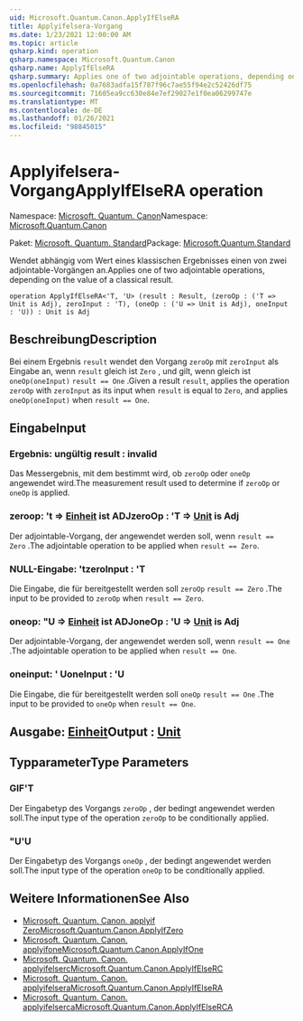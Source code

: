 ```yaml
---
uid: Microsoft.Quantum.Canon.ApplyIfElseRA
title: Applyifelsera-Vorgang
ms.date: 1/23/2021 12:00:00 AM
ms.topic: article
qsharp.kind: operation
qsharp.namespace: Microsoft.Quantum.Canon
qsharp.name: ApplyIfElseRA
qsharp.summary: Applies one of two adjointable operations, depending on the value of a classical result.
ms.openlocfilehash: 0a7683adfa15f787f96c7ae55f94e2c52426df75
ms.sourcegitcommit: 71605ea9cc630e84e7ef29027e1f0ea06299747e
ms.translationtype: MT
ms.contentlocale: de-DE
ms.lasthandoff: 01/26/2021
ms.locfileid: "98845015"
---
```

# <a name="applyifelsera-operation"></a><span data-ttu-id="5e5e0-102">Applyifelsera-Vorgang</span><span class="sxs-lookup"><span data-stu-id="5e5e0-102">ApplyIfElseRA operation</span></span>

<span data-ttu-id="5e5e0-103">Namespace: [Microsoft. Quantum. Canon](xref:Microsoft.Quantum.Canon)</span><span class="sxs-lookup"><span data-stu-id="5e5e0-103">Namespace: [Microsoft.Quantum.Canon](xref:Microsoft.Quantum.Canon)</span></span>

<span data-ttu-id="5e5e0-104">Paket: [Microsoft. Quantum. Standard](https://nuget.org/packages/Microsoft.Quantum.Standard)</span><span class="sxs-lookup"><span data-stu-id="5e5e0-104">Package: [Microsoft.Quantum.Standard](https://nuget.org/packages/Microsoft.Quantum.Standard)</span></span>


<span data-ttu-id="5e5e0-105">Wendet abhängig vom Wert eines klassischen Ergebnisses einen von zwei adjointable-Vorgängen an.</span><span class="sxs-lookup"><span data-stu-id="5e5e0-105">Applies one of two adjointable operations, depending on the value of a classical result.</span></span>

```qsharp
operation ApplyIfElseRA<'T, 'U> (result : Result, (zeroOp : ('T => Unit is Adj), zeroInput : 'T), (oneOp : ('U => Unit is Adj), oneInput : 'U)) : Unit is Adj
```


## <a name="description"></a><span data-ttu-id="5e5e0-106">Beschreibung</span><span class="sxs-lookup"><span data-stu-id="5e5e0-106">Description</span></span>

<span data-ttu-id="5e5e0-107">Bei einem Ergebnis `result` wendet den Vorgang `zeroOp` mit `zeroInput` als Eingabe an, wenn `result` gleich ist `Zero` , und gilt, wenn gleich ist `oneOp(oneInput)` `result == One` .</span><span class="sxs-lookup"><span data-stu-id="5e5e0-107">Given a result `result`, applies the operation `zeroOp` with `zeroInput` as its input when `result` is equal to `Zero`, and applies `oneOp(oneInput)` when `result == One`.</span></span>

## <a name="input"></a><span data-ttu-id="5e5e0-108">Eingabe</span><span class="sxs-lookup"><span data-stu-id="5e5e0-108">Input</span></span>

### <a name="result--__invalidresult__"></a><span data-ttu-id="5e5e0-109">Ergebnis: __ungültig <Result>__</span><span class="sxs-lookup"><span data-stu-id="5e5e0-109">result : __invalid<Result>__</span></span>

<span data-ttu-id="5e5e0-110">Das Messergebnis, mit dem bestimmt wird, ob `zeroOp` oder `oneOp` angewendet wird.</span><span class="sxs-lookup"><span data-stu-id="5e5e0-110">The measurement result used to determine if `zeroOp` or `oneOp` is applied.</span></span>


### <a name="zeroop--t--unit--is-adj"></a><span data-ttu-id="5e5e0-111">zeroop: 't => [Einheit](xref:microsoft.quantum.lang-ref.unit)  ist ADJ</span><span class="sxs-lookup"><span data-stu-id="5e5e0-111">zeroOp : 'T => [Unit](xref:microsoft.quantum.lang-ref.unit)  is Adj</span></span>

<span data-ttu-id="5e5e0-112">Der adjointable-Vorgang, der angewendet werden soll, wenn `result == Zero` .</span><span class="sxs-lookup"><span data-stu-id="5e5e0-112">The adjointable operation to be applied when `result == Zero`.</span></span>


### <a name="zeroinput--t"></a><span data-ttu-id="5e5e0-113">NULL-Eingabe: 't</span><span class="sxs-lookup"><span data-stu-id="5e5e0-113">zeroInput : 'T</span></span>

<span data-ttu-id="5e5e0-114">Die Eingabe, die für bereitgestellt werden soll `zeroOp` `result == Zero` .</span><span class="sxs-lookup"><span data-stu-id="5e5e0-114">The input to be provided to `zeroOp` when `result == Zero`.</span></span>


### <a name="oneop--u--unit--is-adj"></a><span data-ttu-id="5e5e0-115">oneop: "U => [Einheit](xref:microsoft.quantum.lang-ref.unit)  ist ADJ</span><span class="sxs-lookup"><span data-stu-id="5e5e0-115">oneOp : 'U => [Unit](xref:microsoft.quantum.lang-ref.unit)  is Adj</span></span>

<span data-ttu-id="5e5e0-116">Der adjointable-Vorgang, der angewendet werden soll, wenn `result == One` .</span><span class="sxs-lookup"><span data-stu-id="5e5e0-116">The adjointable operation to be applied when `result == One`.</span></span>


### <a name="oneinput--u"></a><span data-ttu-id="5e5e0-117">oneinput: ' U</span><span class="sxs-lookup"><span data-stu-id="5e5e0-117">oneInput : 'U</span></span>

<span data-ttu-id="5e5e0-118">Die Eingabe, die für bereitgestellt werden soll `oneOp` `result == One` .</span><span class="sxs-lookup"><span data-stu-id="5e5e0-118">The input to be provided to `oneOp` when `result == One`.</span></span>



## <a name="output--unit"></a><span data-ttu-id="5e5e0-119">Ausgabe: [Einheit](xref:microsoft.quantum.lang-ref.unit)</span><span class="sxs-lookup"><span data-stu-id="5e5e0-119">Output : [Unit](xref:microsoft.quantum.lang-ref.unit)</span></span>



## <a name="type-parameters"></a><span data-ttu-id="5e5e0-120">Typparameter</span><span class="sxs-lookup"><span data-stu-id="5e5e0-120">Type Parameters</span></span>

### <a name="t"></a><span data-ttu-id="5e5e0-121">GIF</span><span class="sxs-lookup"><span data-stu-id="5e5e0-121">'T</span></span>

<span data-ttu-id="5e5e0-122">Der Eingabetyp des Vorgangs `zeroOp` , der bedingt angewendet werden soll.</span><span class="sxs-lookup"><span data-stu-id="5e5e0-122">The input type of the operation `zeroOp` to be conditionally applied.</span></span>
### <a name="u"></a><span data-ttu-id="5e5e0-123">"U</span><span class="sxs-lookup"><span data-stu-id="5e5e0-123">'U</span></span>

<span data-ttu-id="5e5e0-124">Der Eingabetyp des Vorgangs `oneOp` , der bedingt angewendet werden soll.</span><span class="sxs-lookup"><span data-stu-id="5e5e0-124">The input type of the operation `oneOp` to be conditionally applied.</span></span>

## <a name="see-also"></a><span data-ttu-id="5e5e0-125">Weitere Informationen</span><span class="sxs-lookup"><span data-stu-id="5e5e0-125">See Also</span></span>

- [<span data-ttu-id="5e5e0-126">Microsoft. Quantum. Canon. applyif Zero</span><span class="sxs-lookup"><span data-stu-id="5e5e0-126">Microsoft.Quantum.Canon.ApplyIfZero</span></span>](xref:Microsoft.Quantum.Canon.ApplyIfZero)
- [<span data-ttu-id="5e5e0-127">Microsoft. Quantum. Canon. applyifone</span><span class="sxs-lookup"><span data-stu-id="5e5e0-127">Microsoft.Quantum.Canon.ApplyIfOne</span></span>](xref:Microsoft.Quantum.Canon.ApplyIfOne)
- [<span data-ttu-id="5e5e0-128">Microsoft. Quantum. Canon. applyifelserc</span><span class="sxs-lookup"><span data-stu-id="5e5e0-128">Microsoft.Quantum.Canon.ApplyIfElseRC</span></span>](xref:Microsoft.Quantum.Canon.ApplyIfElseRC)
- [<span data-ttu-id="5e5e0-129">Microsoft. Quantum. Canon. applyifelsera</span><span class="sxs-lookup"><span data-stu-id="5e5e0-129">Microsoft.Quantum.Canon.ApplyIfElseRA</span></span>](xref:Microsoft.Quantum.Canon.ApplyIfElseRA)
- [<span data-ttu-id="5e5e0-130">Microsoft. Quantum. Canon. applyifelserca</span><span class="sxs-lookup"><span data-stu-id="5e5e0-130">Microsoft.Quantum.Canon.ApplyIfElseRCA</span></span>](xref:Microsoft.Quantum.Canon.ApplyIfElseRCA)